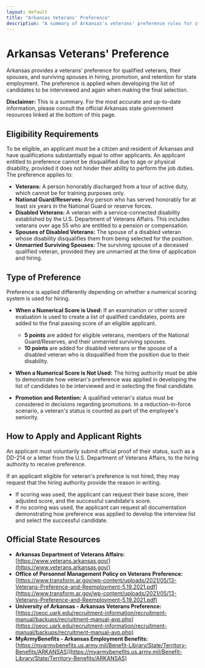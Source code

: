 ```yaml
---
layout: default
title: "Arkansas Veterans' Preference"
description: "A summary of Arkansas's veterans' preference rules for state employment."
---
```


# Arkansas Veterans' Preference

Arkansas provides a veterans' preference for qualified veterans, their spouses, and surviving spouses in hiring, promotion, and retention for state employment. The preference is applied when developing the list of candidates to be interviewed and again when making the final selection.

**Disclaimer:** This is a summary. For the most accurate and up-to-date information, please consult the official Arkansas state government resources linked at the bottom of this page.

## Eligibility Requirements

To be eligible, an applicant must be a citizen and resident of Arkansas and have qualifications substantially equal to other applicants. An applicant entitled to preference cannot be disqualified due to age or physical disability, provided it does not hinder their ability to perform the job duties. The preference applies to:

*   **Veterans:** A person honorably discharged from a tour of active duty, which cannot be for training purposes only.
*   **National Guard/Reserves:** Any person who has served honorably for at least six years in the National Guard or reserve forces.
*   **Disabled Veterans:** A veteran with a service-connected disability established by the U.S. Department of Veterans Affairs. This includes veterans over age 55 who are entitled to a pension or compensation.
*   **Spouses of Disabled Veterans:** The spouse of a disabled veteran whose disability disqualifies them from being selected for the position.
*   **Unmarried Surviving Spouses:** The surviving spouse of a deceased qualified veteran, provided they are unmarried at the time of application and hiring.

## Type of Preference

Preference is applied differently depending on whether a numerical scoring system is used for hiring.

*   **When a Numerical Score is Used:** If an examination or other scored evaluation is used to create a list of qualified candidates, points are added to the final passing score of an eligible applicant.
    *   **5 points** are added for eligible veterans, members of the National Guard/Reserves, and their unmarried surviving spouses.
    *   **10 points** are added for disabled veterans or the spouse of a disabled veteran who is disqualified from the position due to their disability.

*   **When a Numerical Score is Not Used:** The hiring authority must be able to demonstrate how veteran's preference was applied in developing the list of candidates to be interviewed and in selecting the final candidate.

*   **Promotion and Retention:** A qualified veteran's status must be considered in decisions regarding promotions. In a reduction-in-force scenario, a veteran's status is counted as part of the employee's seniority.

## How to Apply and Applicant Rights

An applicant must voluntarily submit official proof of their status, such as a DD-214 or a letter from the U.S. Department of Veterans Affairs, to the hiring authority to receive preference.

If an applicant eligible for veteran's preference is not hired, they may request that the hiring authority provide the reason in writing.
*   If scoring was used, the applicant can request their base score, their adjusted score, and the successful candidate's score.
*   If no scoring was used, the applicant can request all documentation demonstrating how preference was applied to develop the interview list and select the successful candidate.

## Official State Resources

*   **Arkansas Department of Veterans Affairs:** [https://www.veterans.arkansas.gov/](https://www.veterans.arkansas.gov/)
*   **Office of Personnel Management Policy on Veterans Preference:** [https://www.transform.ar.gov/wp-content/uploads/2021/05/13-Veterans-Preference-and-Reemployment-5.19.2021.pdf](https://www.transform.ar.gov/wp-content/uploads/2021/05/13-Veterans-Preference-and-Reemployment-5.19.2021.pdf)
*   **University of Arkansas - Arkansas Veterans Preference:** [https://oeoc.uark.edu/recruitment-information/recruitment-manual/backups/recruitment-manual-avp.php](https://oeoc.uark.edu/recruitment-information/recruitment-manual/backups/recruitment-manual-avp.php)
*   **MyArmyBenefits - Arkansas Employment Benefits:** [https://myarmybenefits.us.army.mil/Benefit-Library/State/Territory-Benefits/ARKANSAS](https://myarmybenefits.us.army.mil/Benefit-Library/State/Territory-Benefits/ARKANSAS)
